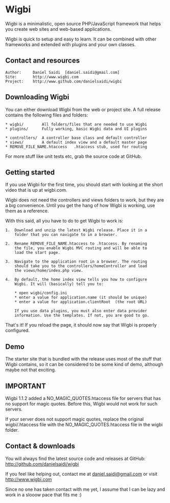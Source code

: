 Wigbi
=====

Wigbi is a minimalistic, open source PHP/JavaScript framework that
helps you create web sites and web-based applications.

Wigbi is quick to setup and easy to learn. It can be combined with
other frameworks and extended with plugins and your own classes.


Contact and resources
---------------------

	Author:		Daniel Saidi  [daniel.saidi@gmail.com]
	Site:		http://www.wigbi.com
	Project:	http://www.github.com/danielsaidi/wigbi


Downloading Wigbi
-----------------

You can either download Wigbi from the web or project site. A full
release contains the following files and folders:

	* wigbi/		All folders/files that are needed to use Wigbi
	* plugins/		Fully working, basic Wigbi data and UI plugins

	* controllers/	A controller base class and default controller
	* views/		A default index view and a default master page
	* REMOVE_FILE_NAME.htaccess   .htaccess stub, used for routing

For more stuff like unit tests etc, grab the source code at GitHub.


Getting started
---------------

If you use Wigbi for the first time, you should start with looking
at the short video that is up at wigbi.com.

Wigbi does not need the controllers and views folders to work, but
they are a big convenience. Until you get the hang of how Wigbi is
working, use them as a reference.

With this said, all you have to do to get Wigbi to work is:

	1.	Download and unzip the latest Wigbi release. Place it in a
		folder that you can navigate to in a browser. 
	
	2.	Rename REMOVE_FILE_NAME.htaccess to .htaccess. By renaming
		the file, you enable Wigbi MVC routing and will be able to
		load the start page.
	
	3.	Navigate to the application root in a browser. The routing
		should take you to the controllers/homeController and load
		the views/home/index.php view.
		
	4.	By default, the home index view tells you how to configure
		Wigbi. It will (basically) tell you to:

		* open wigbi/config.ini
		* enter a value for application.name (it should be unique)
		* enter a value for application.clientRoot  (the root URL)

		If you use data plugins, you must also enter data provider
		information. Use the templates. If not, you are good to go.   

That's it! If you reload the page, it should now say that Wigbi is
properly configured.


Demo
----

The starter site that is bundled with the release uses most of the
stuff that Wigbi contains, so it can be considered to be some kind
of demo, although maybe not that exciting.


IMPORTANT
---------

Wigbi 1.1.2 added a NO_MAGIC_QUOTES.htaccess file for servers that
has no support for magic quotes. Before this, Wigbi would not work
for such servers.

If your server does not support magic quotes, replace the original
wigbi/.htaccess file with the NO_MAGIC_QUOTES.htaccess file in the
wigbi folder.


Contact & downloads
-------------------

You will always find the latest source code and releases at GitHub:
http://github.com/danielsaidi/wigbi

If you feel like helping out, contact me at daniel.saidi@gmail.com
or visit http://www.wigbi.com

Since no one has taken contact with me yet, I assume that I can be
lazy and work in a slooow pace that fits me :)
